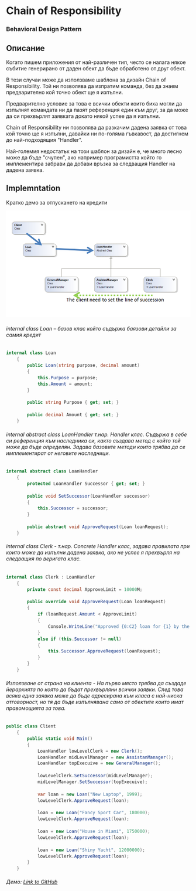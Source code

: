 # Chain of Responsibility
### Behavioral Design Pattern

## Описание
Когато пишем приложения от най-различен тип, често се налага някое събитие генерирано от даден обект да бъде обработено от друг обект.

В тези случаи може да използваме шаблона за дизайн Chain of Responsibility. Той ни позволява да изпратим команда, без да знаем предварително кой точно обект ще я изпълни.  

Предварително условие за това е всички обекти които биха могли да изпълнят командата ни да пазят референция един към друг, за да може да си прехвърлят заявката докато някой успее да я изпълни. 

Chain of Responsibility ни позволява да разкачим дадена заявка от това кой точно ще я изпълни, давайки ни по-голяма гъвкавост, да достигнем до най-подходящия "Handler".

Най-големия недостатък на този шаблон за дизайн е, че много лесно може да бъде "счупен", ако например програмистта който го имплементира забрави да добави връзка за следващия Handler на дадена заявка.

## Implemntation
Кратко демо за отпускането на кредити

![alt text](diagrams/chainOfResponsibility.png)

###### internal class Loan – базов клас който съдържа баязови детайли за самия кредит
~~~c#
internal class Loan
    {
        public Loan(string purpose, decimal amount)
        {
            this.Purpose = purpose;
            this.Amount = amount;
        }

        public string Purpose { get; set; }

        public decimal Amount { get; set; }        
    }
~~~

###### internal abstract class LoanHandler т.нар. Handler клас. Съдържа в себе си референция към наследника си, както създава метод с който той може да бъде определян. Задава базовите методи които трябва да се имплементират от неговите наследници.
~~~c#
internal abstract class LoanHandler
    {
        protected LoanHandler Successor { get; set; }

        public void SetSuccessor(LoanHandler successor)
        {
            this.Successor = successor;
        }

        public abstract void ApproveRequest(Loan loanRequest);
    }
~~~

###### internal class Clerk - т.нар. Concrete Handler клас, задава правилата при които може да изпълни дадена заявка, ако не успее я прехвърля на следващия по веригата клас.
~~~c#
internal class Clerk : LoanHandler
    {
        private const decimal ApproveLimit = 10000M;

        public override void ApproveRequest(Loan loanRequest)
        {
            if (loanRequest.Amount < ApproveLimit)
            {
                Console.WriteLine("Approved {0:C2} loan for {1} by the Bank {2}", loanRequest.Amount, loanRequest.Purpose, this.GetType().Name);                  
            }
            else if (this.Successor != null)
            {
                this.Successor.ApproveRequest(loanRequest);
            }
        }
    }
~~~

###### Използване от страна на клиента - На първо място трябва да създаде йерархията по която да бъдат прехвърляни всички заявки. След това всяка една заявка може да бъде адресирана към класа с най-ниска отговорност, но тя да бъде изпълнявана само от обектите които имат правомощията за това.
~~~c#
public class Client
    {
        public static void Main()
        {
            LoanHandler lowLevelClerk = new Clerk();
            LoanHandler midLevelManager = new AssistanManager();
            LoanHandler topExecuive = new GeneralManager();

            lowLevelClerk.SetSuccessor(midLevelManager);
            midLevelManager.SetSuccessor(topExecuive);

            var loan = new Loan("New Laptop", 1999);
            lowLevelClerk.ApproveRequest(loan);

            loan = new Loan("Fancy Sport Car", 180000);
            lowLevelClerk.ApproveRequest(loan);

            loan = new Loan("House in Miami", 1750000);
            lowLevelClerk.ApproveRequest(loan);

            loan = new Loan("Shiny Yacht", 12000000);
            lowLevelClerk.ApproveRequest(loan);
        }
    }
~~~

###### Демо: [Link to GitHub](https://github.com/clangelov/TelerikAcademyHomework/tree/master/08_High-QualityCode/BehavioralPatterns-Homework/demos/ChainOfResponsibilityLoanDemo)
